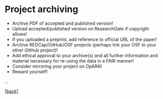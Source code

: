 # Project archiving

- Archive PDF of accepted and published version!
- Upload accepted/published version on ResearchGate if copyright allows!
- If you uploaded a preprint, add reference to official URL of the paper!
- Archive REDCap/GitHub/OSF projects (perhaps link your OSF to your other GitHub project)!
- Add ethical approval to your archive(s) and all further information and material necessary for re-using the data in a FAIR manner!
- Consider mirroring your project on OpARA!
- Reward yourself!

...

[[back](00_How_to_organize_a_research_project.md#organization-of-this-manual)]
